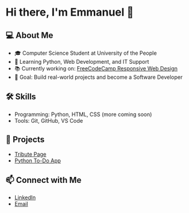 # Hi there, I'm Emmanuel 👋

## 💻 About Me
- 🎓 Computer Science Student at University of the People
- 🐍 Learning Python, Web Development, and IT Support
- 📚 Currently working on: [FreeCodeCamp Responsive Web Design](https://www.freecodecamp.org/)
- 🎯 Goal: Build real-world projects and become a Software Developer

## 🛠 Skills
- Programming: Python, HTML, CSS (more coming soon)
- Tools: Git, GitHub, VS Code

## 📌 Projects
- [Tribute Page](https://github.com/yourusername/tribute-page)
- [Python To-Do App](https://github.com/yourusername/python-todo-app)

## 📫 Connect with Me
- [LinkedIn](https://linkedin.com/in/yourusername)
- [Email](mailto:youremail@gmail.com)
